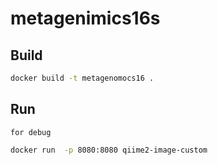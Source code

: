 # metagenimics16s


## Build 

```bash
docker build -t metagenomocs16 .
```

## Run

`for debug`


```bash
docker run  -p 8080:8080 qiime2-image-custom
```
